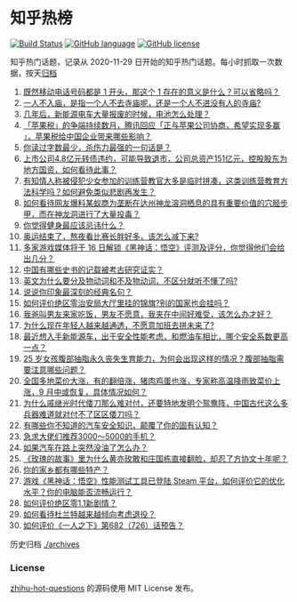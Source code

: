 # 知乎热榜
[![Build Status](https://github.com/ToWeLong/zhihu-hot-questions/workflows/CI/badge.svg)](https://github.com/ToWeLong/zhihu-hot-questions/actions)
[![GitHub language](https://img.shields.io/badge/language-golang-orange.svg)](https://golang.org/)
[![GitHub license](https://img.shields.io/github/license/ToWeLong/zhihu-hot-questions)](https://github.com/ToWeLong/zhihu-hot-questions/blob/main/LICENSE)

知乎热门话题，记录从 2020-11-29 日开始的知乎热门话题。每小时抓取一次数据，按天[归档](./archives)

<!-- BEGIN -->

1. [既然移动电话号码都是 1 开头，那这个 1 存在的意义是什么？可以省略吗？](https://www.zhihu.com/question/452043891)
1. [一人不入庙，是指一个人不去寺庙呢，还是一个人不进没有人的寺庙?](https://www.zhihu.com/question/663588528)
1. [几年后，新能源电车大量报废的时候，电池怎么处理？](https://www.zhihu.com/question/598956599)
1. [「苹果税」的争端持续数月，腾讯回应「正与苹果公司协商，希望实现多赢 」，苹果税给中国企业带来哪些影响？](https://www.zhihu.com/question/664362482)
1. [你读过字数最少，杀伤力最强的一句话是？](https://www.zhihu.com/question/664175623)
1. [上市公司4.8亿元转债违约，可能导致退市，公司总资产151亿元，控股股东为地方国资，如何看待此事？](https://www.zhihu.com/question/664364940)
1. [有知情人称被侵犯少女参加的训练营教官大多是临时拼凑，这类训练营教育方法科学吗？如何避免类似悲剧再发生？](https://www.zhihu.com/question/664340834)
1. [如何看待网友爆料某蚁商为垄断在达州神龙溶洞栖息的具有重要价值的穴胫步甲，而在神龙洞进行了大量投毒？](https://www.zhihu.com/question/664306989)
1. [你觉得健身最应该忌讳什么？](https://www.zhihu.com/question/636904986)
1. [奥运结束了，熬夜看比赛长胖好多，该怎么减下来?](https://www.zhihu.com/question/664426942)
1. [多家游戏媒体将于 16 日解锁《黑神话：悟空》评测及评分，你觉得他们会给出几分？](https://www.zhihu.com/question/664179021)
1. [中国有哪些史书的记载被考古研究证实？](https://www.zhihu.com/question/51227977)
1. [英文为什么要分及物动词和不及物动词，不区分就听不懂了吗?](https://www.zhihu.com/question/664229573)
1. [说说你印象最深刻的经典名句？](https://www.zhihu.com/question/659123708)
1. [如何评价绝区零治安局大厅里挂的锦旗?别的国家也会挂吗？](https://www.zhihu.com/question/664345554)
1. [我爸叫男友来家吃饭，男友不愿意，我夹在中间好难受，该怎么办才好？](https://www.zhihu.com/question/664268140)
1. [为什么现在年轻人越来越通透，不愿意加班去拼未来了?](https://www.zhihu.com/question/664355633)
1. [最近想入手新能源车，出于安全性能考虑，和燃油车相比，哪个安全系数更高一点？](https://www.zhihu.com/question/647173575)
1. [25 岁女孩腹部抽脂永久丧失生育能力，为何会出现这样的情况？腹部抽脂需要注意哪些问题？](https://www.zhihu.com/question/664360478)
1. [全国多地菜价大涨，有的翻倍涨，猪肉鸡蛋也涨，专家称高温降雨致菜价上涨，9 月中或恢复，具体情况如何？](https://www.zhihu.com/question/664364947)
1. [为什么戚继光时代倭刀那么难对付，还要特地发明个鸳鸯阵，中国古代这么多兵器难道就对付不了区区倭刀吗？](https://www.zhihu.com/question/664268307)
1. [有哪些你不知道的汽车安全知识，颠覆了你的固有认知？](https://www.zhihu.com/question/566996905)
1. [急求大佬们推荐3000～5000的手机？](https://www.zhihu.com/question/662047128)
1. [如果汽车在路上突然没油了怎么办？](https://www.zhihu.com/question/663334590)
1. [《玫瑰的故事》里为什么黄亦玫敢和庄国栋直接翻脸，却忍了方协文十年呢？](https://www.zhihu.com/question/660716769)
1. [你的家乡都有哪些特产？](https://www.zhihu.com/question/491627702)
1. [游戏《黑神话：悟空》性能测试工具已登陆 Steam 平台，如何评价它的优化水平？你的电脑能否流畅运行？](https://www.zhihu.com/question/664176496)
1. [如何评价绝区零1.1新剧情？](https://www.zhihu.com/question/664266565)
1. [如何看待杜兰特越来越倾向考虑退役？](https://www.zhihu.com/question/664167556)
1. [如何评价《一人之下》第682（726）话预告？](https://www.zhihu.com/question/664263866)

<!-- END -->

历史归档 [./archives](./archives)


### License
[zhihu-hot-questions](https://github.com/towelong/zhihu-hot-questions) 的源码使用 MIT License 发布。